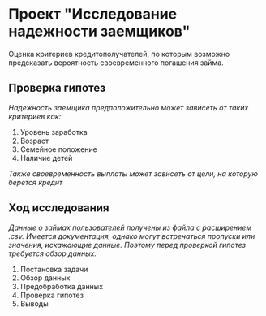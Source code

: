 # Проект "Исследование надежности заемщиков"
  
Оценка критериев кредитополучателей, по которым возможно предсказать вероятность своевременного погашения займа.
  
## Проверка гипотез
  
*Надежность заемщика предположительно может зависеть от таких критериев как:*
  
1. Уровень заработка
2. Возраст
3. Семейное положение
4. Наличие детей
  
*Также своевременность выплаты может зависеть от цели, на которую берется кредит*
  
## Ход исследования
  
*Данные о займах пользователей получены из файла с расширением .csv. 
Имеется документация, однако могут встречаться пропуски или значения, искажающие данные. Поэтому перед проверкой гипотез требуется обзор данных.*
  
1. Постановка задачи
2. Обзор данных
3. Предобработка данных
4. Проверка гипотез
5. Выводы
